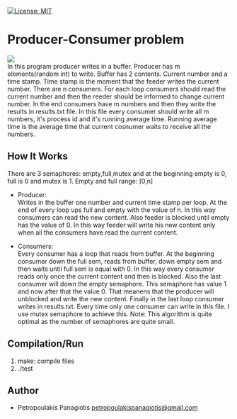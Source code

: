 [![License: MIT](https://img.shields.io/badge/License-MIT-yellow.svg)](https://opensource.org/licenses/MIT)
# Producer-Consumer problem
<img src="https://cdn-images-1.medium.com/max/800/1*38NMAj0WTa_LD3ojoWsytQ.png"> <br /> 
In this program producer writes in a buffer. Producer has m elements(random int) to write. Buffer has 2 contents. Current number and a time stamp.
Time stamp is the moment that the feeder writes the current number. There are n consumers. For each loop consumers should read the current number 
and then the reeder should be informed to change current number. In the end consumers have m numbers and then they write the results in results.txt file.
In this file every consumer should write all m numbers, it's process id and it's running average time. Running average time is the average time that current cosnumer waits to receive all the numbers.

## How It Works
There are 3 semaphores: empty,full,mutex and at the beginning empty is 0, full is 0 and mutex is 1.
Empty and full range: [0,n]
* Producer: <br />
 Writes in the buffer one number and current time stamp per loop. At the end of every loop ups full and empty with the value of n.
In this way consumers can read the new content. Also feeder is blocked until empty has the value of 0. In this way feeder will write his new
content only when all the consumers have read the current content.

* Consumers: <br />
Every consumer has a loop that reads from buffer. At the beginning consumer down the full sem, reads from buffer, down empty sem and then waits until full sem is equal with 0. In this way every consumer reads only once the current content and then is blocked. Also the last consumer will down the empty semaphore. This
semaphore has value 1 and now after that the value 0. That meanens that the producer will unblocked and write the new content. Finally in the last loop consumer writes in 
results.txt. Every time only one consumer can write in this file. I use mutex semaphore to achieve this. 
Note: This algorithm is quite optimal as the number of semaphores are quite small.

## Compilation/Run
1. make: compile files
2. ./test

## Author
* Petropoulakis Panagiotis petropoulakispanagiotis@gmail.com
